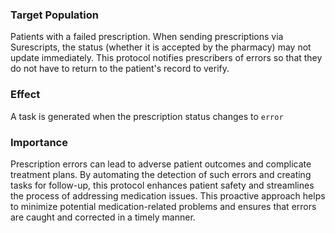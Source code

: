 ### Target Population
Patients with a failed prescription. When sending prescriptions via Surescripts, the status (whether it is accepted by the pharmacy) may not update immediately. This protocol notifies prescribers of errors so that they do not have to return to the patient's record to verify. 

### Effect
A task is generated when the prescription status changes to `error`

### Importance
Prescription errors can lead to adverse patient outcomes and complicate treatment plans. By automating the detection of such errors and creating tasks for follow-up, this protocol enhances patient safety and streamlines the process of addressing medication issues. This proactive approach helps to minimize potential medication-related problems and ensures that errors are caught and corrected in a timely manner.

